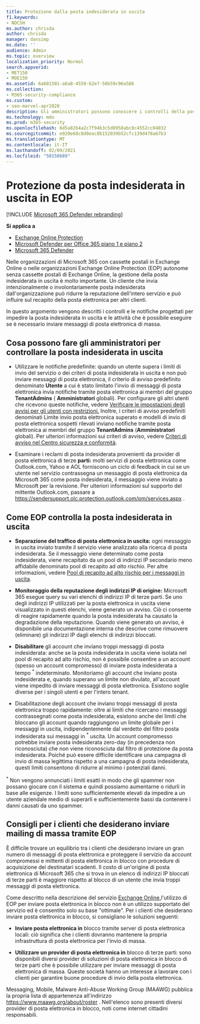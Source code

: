 ```yaml
---
title: Protezione dalla posta indesiderata in uscita
f1.keywords:
- NOCSH
ms.author: chrisda
author: chrisda
manager: dansimp
ms.date: ''
audience: Admin
ms.topic: overview
localization_priority: Normal
search.appverid:
- MET150
- MOE150
ms.assetid: 6a601501-a6a8-4559-b2e7-56b59c96a586
ms.collection:
- M365-security-compliance
ms.custom:
- seo-marvel-apr2020
description: Gli amministratori possono conoscere i controlli della posta indesiderata in uscita in Exchange Online Protection (EOP) e cosa fare se è necessario inviare messaggi di posta elettronica di massa.
ms.technology: mdo
ms.prod: m365-security
ms.openlocfilehash: 6d5a82b4a2c7f94b3c5d0958abc8c4552cc04032
ms.sourcegitcommit: e920e68c8d0eac8b152039b52cfc139d478a67b3
ms.translationtype: MT
ms.contentlocale: it-IT
ms.lasthandoff: 02/09/2021
ms.locfileid: "50150689"
---
```

# <a name="outbound-spam-protection-in-eop"></a>Protezione da posta indesiderata in uscita in EOP

[!INCLUDE [Microsoft 365 Defender rebranding](../includes/microsoft-defender-for-office.md)]

**Si applica a**
- [Exchange Online Protection](https://go.microsoft.com/fwlink/?linkid=2148611)
- [Microsoft Defender per Office 365 piano 1 e piano 2](https://go.microsoft.com/fwlink/?linkid=2148715)
- [Microsoft 365 Defender](https://go.microsoft.com/fwlink/?linkid=2118804)

Nelle organizzazioni di Microsoft 365 con cassette postali in Exchange Online o nelle organizzazioni Exchange Online Protection (EOP) autonome senza cassette postali di Exchange Online, la gestione della posta indesiderata in uscita è molto importante. Un cliente che invia intenzionalmente o involontariamente posta indesiderata dall'organizzazione può ridurre la reputazione dell'intero servizio e può influire sul recapito della posta elettronica per altri clienti.

In questo argomento vengono descritti i controlli e le notifiche progettati per impedire la posta indesiderata in uscita e le attività che è possibile eseguire se è necessario inviare messaggi di posta elettronica di massa.

## <a name="what-admins-can-do-to-control-outbound-spam"></a>Cosa possono fare gli amministratori per controllare la posta indesiderata in uscita

- Utilizzare le notifiche predefinite: quando un utente [](https://docs.microsoft.com/office365/servicedescriptions/exchange-online-service-description/exchange-online-limits#sending-limits-across-office-365-options) supera [](configure-the-outbound-spam-policy.md) i limiti di invio del servizio o dei criteri di posta indesiderata in uscita e non può inviare messaggi di posta elettronica, il criterio di avviso predefinito denominato **Utente** a cui è stato limitato l'invio di messaggi di posta elettronica invia notifiche tramite posta elettronica ai membri del gruppo **TenantAdmins** ( **Amministratori** globali). Per configurare gli altri utenti che ricevono queste notifiche, vedere [Verificare le impostazioni degli avvisi per gli utenti con restrizioni.](removing-user-from-restricted-users-portal-after-spam.md#verify-the-alert-settings-for-restricted-users) Inoltre, i criteri  di avviso predefiniti  denominati Limite invio posta elettronica superato e modelli di invio di posta elettronica sospetti rilevati inviano notifiche tramite posta elettronica ai membri del gruppo **TenantAdmins** (**Amministratori** globali). Per ulteriori informazioni sui criteri di avviso, vedere [Criteri di avviso nel Centro sicurezza e conformità](../../compliance/alert-policies.md).

- Esaminare i reclami di posta indesiderata provenienti da provider di posta elettronica di terze **parti:** molti servizi di posta elettronica come Outlook.com, Yahoo e AOL forniscono un ciclo di feedback in cui se un utente nel servizio contrassegna un messaggio di posta elettronica da Microsoft 365 come posta indesiderata, il messaggio viene inviato a Microsoft per la revisione. Per ulteriori informazioni sul supporto del mittente Outlook.com, passare a <https://sendersupport.olc.protection.outlook.com/pm/services.aspx> .

## <a name="how-eop-controls-outbound-spam"></a>Come EOP controlla la posta indesiderata in uscita

- **Separazione del traffico di posta elettronica in uscita:** ogni messaggio in uscita inviato tramite il servizio viene analizzato alla ricerca di posta indesiderata. Se il messaggio viene determinato come posta indesiderata, viene recapitato da un pool di indirizzi IP secondario meno affidabile denominato pool di recapito ad _alto rischio._ Per altre informazioni, vedere [Pool di recapito ad alto rischio per i messaggi in uscita](high-risk-delivery-pool-for-outbound-messages.md).

- **Monitoraggio della reputazione degli indirizzi IP di origine:** Microsoft 365 esegue query su vari elenchi di indirizzi IP di terze parti. Se uno degli indirizzi IP utilizzati per la posta elettronica in uscita viene visualizzato in questi elenchi, viene generato un avviso. Ciò ci consente di reagire rapidamente quando la posta indesiderata ha causato la degradazione della reputazione. Quando viene generato un avviso, è disponibile una documentazione interna che descrive come rimuovere (eliminare) gli indirizzi IP dagli elenchi di indirizzi bloccati.

- **Disabilitare** gli account che inviano troppi messaggi di posta indesiderata: anche se la posta indesiderata in uscita viene isolata nel pool di recapito ad alto rischio, non è possibile consentire a un account (spesso un account compromesso) di inviare posta indesiderata a tempo <sup>\*</sup> indeterminato. Monitoriamo gli account che inviano posta indesiderata e, quando superano un limite non divulato, all'account viene impedito di inviare messaggi di posta elettronica. Esistono soglie diverse per i singoli utenti e per l'intero tenant.

- Disabilitazione degli account che inviano troppi messaggi di posta elettronica troppo rapidamente: oltre ai limiti che ricercano i messaggi contrassegnati come posta indesiderata, esistono anche dei limiti che bloccano gli account quando raggiungono un limite globale per i messaggi in uscita, indipendentemente dal verdetto del filtro posta indesiderata sui messaggi in <sup>\*</sup> uscita. Un account compromesso potrebbe inviare posta indesiderata zero-day (in precedenza non riconosciuta) che non viene riconosciuta dal filtro di protezione da posta indesiderata. Poiché può essere difficile identificare una campagna di invio di massa legittima rispetto a una campagna di posta indesiderata, questi limiti consentono di ridurre al minimo i potenziali danni.

<sup>\*</sup> Non vengono annunciati i limiti esatti in modo che gli spammer non possano giocare con il sistema e quindi possiamo aumentarne o ridurli in base alle esigenze. I limiti sono sufficientemente elevati da impedire a un utente aziendale medio di superarli e sufficientemente bassi da contenere i danni causati da uno spammer.

## <a name="recommendations-for-customers-who-want-to-send-mass-mailings-through-eop"></a>Consigli per i clienti che desiderano inviare mailing di massa tramite EOP

È difficile trovare un equilibrio tra i clienti che desiderano inviare un gran numero di messaggi di posta elettronica e proteggere il servizio da account compromessi e mittenti di posta elettronica in blocco con procedure di acquisizione dei destinatari scadenti. Il costo di un'origine di posta elettronica di Microsoft 365 che si trova in un elenco di indirizzi IP bloccati di terze parti è maggiore rispetto al blocco di un utente che invia troppi messaggi di posta elettronica.

Come descritto nella descrizione del servizio [Exchange Online,](https://docs.microsoft.com/office365/servicedescriptions/exchange-online-service-description/exchange-online-limits)l'utilizzo di EOP per inviare posta elettronica in blocco non è un utilizzo supportato del servizio ed è consentito solo su base "ottimale". Per i clienti che desiderano inviare posta elettronica in blocco, si consigliano le soluzioni seguenti:

- **Inviare posta elettronica in** blocco tramite server di posta elettronica locali: ciò significa che i clienti dovranno mantenere la propria infrastruttura di posta elettronica per l'invio di massa.

- **Utilizzare un provider di posta elettronica in** blocco di terze parti: sono disponibili diversi provider di soluzioni di posta elettronica in blocco di terze parti che è possibile utilizzare per inviare messaggi di posta elettronica di massa. Queste società hanno un interesse a lavorare con i clienti per garantire buone procedure di invio della posta elettronica.

Messaging, Mobile, Malware Anti-Abuse Working Group (MAAWG) pubblica la propria lista di appartenenza all'indirizzo <https://www.maawg.org/about/roster> . Nell'elenco sono presenti diversi provider di posta elettronica in blocco, noti come internet cittadini responsabili.
